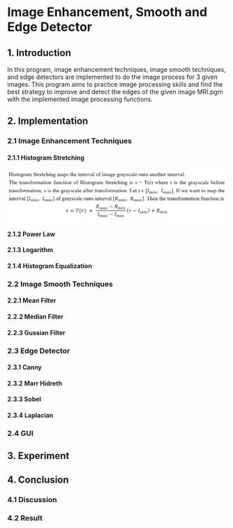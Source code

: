 # Image Enhancement, Smooth and Edge Detector

## 1. Introduction
In this program, image enhancement techniques, image smooth techniques, and edge detectors are implemented to do the image process for 3 given images. This program aims to practice image processing skills and find the best strategy to improve and detect the edges of the given image MRI.pgm with the implemented image processing functions.

## 2. Implementation

### 2.1 Image Enhancement Techniques

#### 2.1.1 Histogram Stretching
![2.1.1](imgs/2-1-1.jpg)

#### 2.1.2 Power Law

#### 2.1.3 Logarithm

#### 2.1.4 Histogram Equalization

### 2.2 Image Smooth Techniques

#### 2.2.1 Mean Filter

#### 2.2.2 Median Filter

#### 2.2.3 Gussian Filter

### 2.3 Edge Detector

#### 2.3.1 Canny

#### 2.3.2 Marr Hidreth

#### 2.3.3 Sobel

#### 2.3.4 Laplacian

### 2.4 GUI

## 3. Experiment

## 4. Conclusion

### 4.1 Discussion

### 4.2 Result


